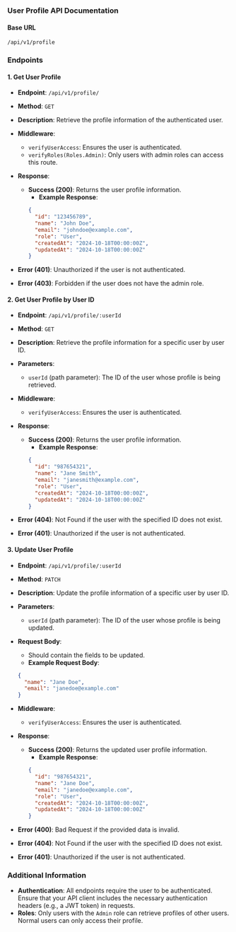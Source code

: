 
### User Profile API Documentation

#### Base URL
```
/api/v1/profile
```

### Endpoints

#### 1. **Get User Profile**
- **Endpoint**: `/api/v1/profile/`
- **Method**: `GET`
- **Description**: Retrieve the profile information of the authenticated user.
- **Middleware**: 
  - `verifyUserAccess`: Ensures the user is authenticated.
  - `verifyRoles(Roles.Admin)`: Only users with admin roles can access this route.
  
- **Response**:
  - **Success (200)**: Returns the user profile information.
    - **Example Response**:
    ```json
    {
      "id": "123456789",
      "name": "John Doe",
      "email": "johndoe@example.com",
      "role": "User",
      "createdAt": "2024-10-18T00:00:00Z",
      "updatedAt": "2024-10-18T00:00:00Z"
    }
    ```

- **Error (401)**: Unauthorized if the user is not authenticated.
- **Error (403)**: Forbidden if the user does not have the admin role.

#### 2. **Get User Profile by User ID**
- **Endpoint**: `/api/v1/profile/:userId`
- **Method**: `GET`
- **Description**: Retrieve the profile information for a specific user by user ID.
- **Parameters**: 
  - `userId` (path parameter): The ID of the user whose profile is being retrieved.
  
- **Middleware**: 
  - `verifyUserAccess`: Ensures the user is authenticated.
  
- **Response**:
  - **Success (200)**: Returns the user profile information.
    - **Example Response**:
    ```json
    {
      "id": "987654321",
      "name": "Jane Smith",
      "email": "janesmith@example.com",
      "role": "User",
      "createdAt": "2024-10-18T00:00:00Z",
      "updatedAt": "2024-10-18T00:00:00Z"
    }
    ```

- **Error (404)**: Not Found if the user with the specified ID does not exist.
- **Error (401)**: Unauthorized if the user is not authenticated.

#### 3. **Update User Profile**
- **Endpoint**: `/api/v1/profile/:userId`
- **Method**: `PATCH`
- **Description**: Update the profile information of a specific user by user ID.
- **Parameters**:
  - `userId` (path parameter): The ID of the user whose profile is being updated.
  
- **Request Body**: 
  - Should contain the fields to be updated.
  - **Example Request Body**:
  ```json
  {
    "name": "Jane Doe",
    "email": "janedoe@example.com"
  }
  ```

- **Middleware**: 
  - `verifyUserAccess`: Ensures the user is authenticated.

- **Response**:
  - **Success (200)**: Returns the updated user profile information.
    - **Example Response**:
    ```json
    {
      "id": "987654321",
      "name": "Jane Doe",
      "email": "janedoe@example.com",
      "role": "User",
      "createdAt": "2024-10-18T00:00:00Z",
      "updatedAt": "2024-10-18T00:00:00Z"
    }
    ```

- **Error (400)**: Bad Request if the provided data is invalid.
- **Error (404)**: Not Found if the user with the specified ID does not exist.
- **Error (401)**: Unauthorized if the user is not authenticated.

### Additional Information
- **Authentication**: All endpoints require the user to be authenticated. Ensure that your API client includes the necessary authentication headers (e.g., a JWT token) in requests.
- **Roles**: Only users with the `Admin` role can retrieve profiles of other users. Normal users can only access their profile.


